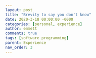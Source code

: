 ```yaml
---
layout: post
title: "Brevity to say you don't know"
date: 2020-3-18 00:00:00 -0000
categories: [personal, experience]
author: emmett
comments: true
tags: [software programming]
parent: Experience
nav_order: 3
---
```

